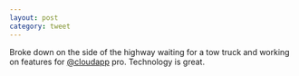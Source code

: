 ```yaml
---
layout: post
category: tweet
---
```

Broke down on the side of the highway waiting for a tow truck and working on features for [@cloudapp](http://twitter.com/cloudapp) pro. Technology is great.
